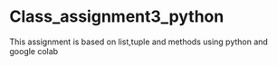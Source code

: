 # Class_assignment3_python
This assignment is based on list,tuple and methods using python and google colab
